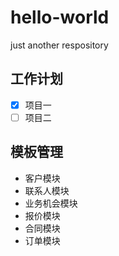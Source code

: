 # hello-world
just another respository

## 工作计划
- [X] 项目一
- [ ] 项目二

## 模板管理
- 客户模块
- 联系人模块
- 业务机会模块
- 报价模块
- 合同模块
- 订单模块
